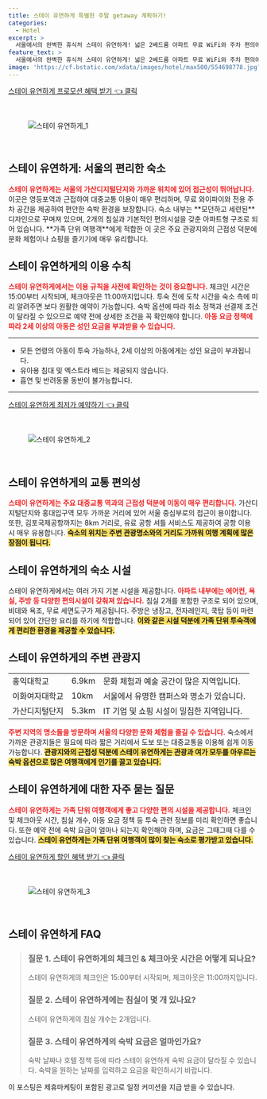 ```yaml
---
title: 스테이 유연하게 특별한 주말 getaway 계획하기!
categories:
  - Hotel
excerpt: >
  서울에서의 완벽한 휴식처 스테이 유연하게! 넓은 2베드룸 아파트 무료 WiFi와 주차 편의에 가까운 명소까지! 가족과 함께하는 여행에 최적의 공간을 만나보세요. 지금 예약하고 특별한 경험을 누리세요!
feature_text: >
  서울에서의 완벽한 휴식처 스테이 유연하게! 넓은 2베드룸 아파트 무료 WiFi와 주차 편의에 가까운 명소까지! 가족과 함께하는 여행에 최적의 공간을 만나보세요. 지금 예약하고 특별한 경험을 누리세요!
image: 'https://cf.bstatic.com/xdata/images/hotel/max500/554698778.jpg?k=08c54300321b70a13c46e002d5309d166297ba855e6dad67d68a92fbe469f41e&o=&hp=1'
---
```


<p><a class="modoo-button" href="https://tinyurl.com/22zq8zk8" rel="nofollow noopener">스테이 유연하게 프로모션 혜택 받기 👈 클릭</a></p><br/>
<figure class="image"><img alt="스테이 유연하게_1" src="https://cf.bstatic.com/xdata/images/hotel/max1024x768/554698479.jpg?k=292f41c966b858e0a558a490dc0ccae4a239aaffb926767a35619ca7702c4ca4&amp;o=&amp;hp=1"/></figure><br/>

<h2 id="스테이_유연하게_소개">스테이 유연하게: 서울의 편리한 숙소</h2>
<p><b><span style="color: #ee2323;">스테이 유연하게는 서울의 가산디지털단지와 가까운 위치에 있어 접근성이 뛰어납니다.</span></b> 이곳은 영등포역과 근접하여 대중교통 이용이 매우 편리하며, 무료 와이파이와 전용 주차 공간을 제공하여 편안한 숙박 환경을 보장합니다. 숙소 내부는 **모던하고 세련된** 디자인으로 꾸며져 있으며, 2개의 침실과 기본적인 편의시설을 갖춘 아파트형 구조로 되어 있습니다. **가족 단위 여행객**에게 적합한 이 곳은 주요 관광지와의 근접성 덕분에 문화 체험이나 쇼핑을 즐기기에 매우 유리합니다.</p>
<h2 id="스테이_유연하게_이용_수칙">스테이 유연하게의 이용 수칙</h2>
<p><b><span style="color: #ee2323;">스테이 유연하게에서는 이용 규칙을 사전에 확인하는 것이 중요합니다.</span></b> 체크인 시간은 15:00부터 시작되며, 체크아웃은 11:00까지입니다. 투숙 전에 도착 시간을 숙소 측에 미리 알려주면 보다 원활한 예약이 가능합니다. 숙박 옵션에 따라 취소 정책과 선결제 조건이 달라질 수 있으므로 예약 전에 상세한 조건을 꼭 확인해야 합니다. <b><span style="color: #ee2323;">아동 요금 정책에 따라 2세 이상의 아동은 성인 요금을 부과받을 수 있습니다.</span></b></p>
<hr/>
<ul>
<li>모든 연령의 아동이 투숙 가능하나, 2세 이상의 아동에게는 성인 요금이 부과됩니다.</li>
<li>유아용 침대 및 엑스트라 베드는 제공되지 않습니다.</li>
<li>흡연 및 반려동물 동반이 불가능합니다.</li>
</ul>
<hr/>
<p><a class="modoo-button" href="https://tinyurl.com/22zq8zk8" rel="nofollow noopener">스테이 유연하게 최저가 예약하기 👈 클릭</a></p><br/>
<figure class="image"><img alt="스테이 유연하게_2" src="https://cf.bstatic.com/xdata/images/hotel/max500/554698778.jpg?k=08c54300321b70a13c46e002d5309d166297ba855e6dad67d68a92fbe469f41e&amp;o=&amp;hp=1"/></figure><br/>
<h2 id="스테이_유연하게_교통편의성">스테이 유연하게의 교통 편의성</h2>
<p><b><span style="color: #ee2323;">스테이 유연하게는 주요 대중교통 역과의 근접성 덕분에 이동이 매우 편리합니다.</span></b> 가산디지털단지와 홍대입구역 모두 가까운 거리에 있어 서울 중심부로의 접근이 용이합니다. 또한, 김포국제공항까지는 8km 거리로, 유료 공항 셔틀 서비스도 제공하여 공항 이용 시 매우 유용합니다. <b><span style="background-color: #ffe066;">숙소의 위치는 주변 관광명소와의 거리도 가까워 여행 계획에 많은 장점이 됩니다.</span></b></p>
<h2 id="스테이_유연하게_숙소시설">스테이 유연하게의 숙소 시설</h2>
<p>스테이 유연하게에서는 여러 가지 기본 시설을 제공합니다. <b><span style="color: #ee2323;">아파트 내부에는 에어컨, 욕실, 주방 등 다양한 편의시설이 갖춰져 있습니다.</span></b> 침실 2개를 포함한 구조로 되어 있으며, 비데와 욕조, 무료 세면도구가 제공됩니다. 주방은 냉장고, 전자레인지, 쿡탑 등이 마련되어 있어 간단한 요리를 하기에 적합합니다. <b><span style="background-color: #ffe066;">이와 같은 시설 덕분에 가족 단위 투숙객에게 편리한 환경을 제공할 수 있습니다.</span></b></p>
<h2 id="스테이_유연하게_주변관광지">스테이 유연하게의 주변 관광지</h2>
<table>
<tr>
<td>홍익대학교</td>
<td>6.9km</td>
<td>문화 체험과 예술 공간이 많은 지역입니다.</td>
</tr>
<tr>
<td>이화여자대학교</td>
<td>10km</td>
<td>서울에서 유명한 캠퍼스와 명소가 있습니다.</td>
</tr>
<tr>
<td>가산디지털단지</td>
<td>5.3km</td>
<td>IT 기업 및 쇼핑 시설이 밀집한 지역입니다.</td>
</tr>
</table>
<p><b><span style="color: #ee2323;">주변 지역의 명소들을 방문하며 서울의 다양한 문화 체험을 즐길 수 있습니다.</span></b> 숙소에서 가까운 관광지들은 필요에 따라 짧은 거리에서 도보 또는 대중교통을 이용해 쉽게 이동 가능합니다. <b><span style="background-color: #ffe066;">관광지와의 근접성 덕분에 스테이 유연하게는 관광과 여가 모두를 아우르는 숙박 옵션으로 많은 여행객에게 인기를 끌고 있습니다.</span></b></p>
<h2 id="스테이_유연하게_자주묻는질문">스테이 유연하게에 대한 자주 묻는 질문</h2>
<p><b><span style="color: #ee2323;">스테이 유연하게는 가족 단위 여행객에게 좋고 다양한 편의 시설을 제공합니다.</span></b> 체크인 및 체크아웃 시간, 침실 개수, 아동 요금 정책 등 투숙 관련 정보를 미리 확인하면 좋습니다. 또한 예약 전에 숙박 요금이 얼마나 되는지 확인해야 하며, 요금은 그때그때 다를 수 있습니다. <b><span style="background-color: #ffe066;">스테이 유연하게는 가족 단위 여행객이 많이 찾는 숙소로 평가받고 있습니다.</span></b></p>

<p><a class="modoo-button" href="https://tinyurl.com/22zq8zk8" rel="nofollow noopener">스테이 유연하게 할인 혜택 받기 👈 클릭</a></p><br>

<figure class="image"><img src="https://cf.bstatic.com/xdata/images/hotel/max500/554698569.jpg?k=1058d41c657ac552aee4d15ce9e0ccc56cfac015e4b1fe61ae0f9dda43af6748&o=&hp=1" alt="스테이 유연하게_3"></figure><br>
<h2 id="스테이 유연하게_FAQ">스테이 유연하게 FAQ</h2>
<div itemscope="" itemtype="https://schema.org/FAQPage"> 
<blockquote> 
<div itemscope="" itemprop="mainEntity" itemtype="https://schema.org/Question"> 
<h3 id="질문_1" itemprop="name">질문 1. 스테이 유연하게의 체크인 & 체크아웃 시간은 어떻게 되나요?</h3> 
<div itemscope="" itemprop="acceptedAnswer" itemtype="https://schema.org/Answer"> 
<span itemprop="text"> 
<p>스테이 유연하게의 체크인은 15:00부터 시작되며, 체크아웃은 11:00까지입니다.</p> 
</span> 
</div> 
</div> 
<div itemscope="" itemprop="mainEntity" itemtype="https://schema.org/Question"> 
<h3 id="질문_2" itemprop="name">질문 2. 스테이 유연하게에는 침실이 몇 개 있나요?</h3> 
<div itemscope="" itemprop="acceptedAnswer" itemtype="https://schema.org/Answer"> 
<span itemprop="text"> 
<p>스테이 유연하게의 침실 개수는 2개입니다.</p> 
</span> 
</div> 
</div> 
<div itemscope="" itemprop="mainEntity" itemtype="https://schema.org/Question"> 
<h3 id="질문_3" itemprop="name">질문 3. 스테이 유연하게의 숙박 요금은 얼마인가요?</h3> 
<div itemscope="" itemprop="acceptedAnswer" itemtype="https://schema.org/Answer"> 
<span itemprop="text"> 
<p>숙박 날짜나 호텔 정책 등에 따라 스테이 유연하게 숙박 요금이 달라질 수 있습니다. 숙박을 원하는 날짜를 입력하고 요금을 확인하시기 바랍니다.</p> 
</span> 
</div> 
</div> 
</blockquote> 
</div><p>이 포스팅은 제휴마케팅이 포함된 광고로 일정 커미션을 지급 받을 수 있습니다.</p>

